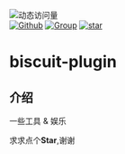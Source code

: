 ![动态访问量](https://count.kjchmc.cn/get/@biscuit-plugin?theme=rule34)<br>
[![Github](https://img.shields.io/badge/Github-饼干插件-black?style=flat-square&logo=github)](https://github.com/Yummy-cookie/biscuit-plugin)  [![Group](https://img.shields.io/badge/群号-691477645-red?style=flat-square&logo=GroupMe&logoColor=white)](https://qm.qq.com/q/lKetgTsYsS) <a href='https://github.com/Yummy-cookie/biscuit-plugin/stargazers'><img src='https://github.com/Yummy-cookie/biscuit-plugin/badge/star.svg?theme=dark' alt='star'></img></a>

# biscuit-plugin

## 介绍

一些工具 & 娱乐

求求点个**Star**,谢谢
